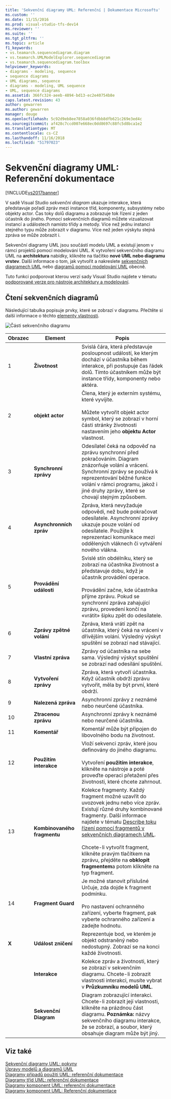 ```yaml
---
title: 'Sekvenční diagramy UML: Referenční | Dokumentace Microsoftu'
ms.custom: ''
ms.date: 11/15/2016
ms.prod: visual-studio-tfs-dev14
ms.reviewer: ''
ms.suite: ''
ms.tgt_pltfrm: ''
ms.topic: article
f1_keywords:
- vs.teamarch.sequencediagram.diagram
- vs.teamarch.UMLModelExplorer.sequencediagram
- vs.teamarch.sequencediagram.toolbox
helpviewer_keywords:
- diagrams - modeling, sequence
- sequence diagrams
- UML diagrams, sequence
- diagrams - modeling, UML sequence
- UML, sequence diagrams
ms.assetid: 366fc324-aeeb-4894-bd13-ec2e40754b8e
caps.latest.revision: 43
author: gewarren
ms.author: gewarren
manager: douge
ms.openlocfilehash: 5c92d9eb8ee7858a036fdbb8dfb621c269e3ed4c
ms.sourcegitcommit: af428c7ccd007e668ec0dd8697c88fc5d8bca1e2
ms.translationtype: MT
ms.contentlocale: cs-CZ
ms.lasthandoff: 11/16/2018
ms.locfileid: "51797023"
---
```

# <a name="uml-sequence-diagrams-reference"></a>Sekvenční diagramy UML: Referenční dokumentace
[!INCLUDE[vs2017banner](../includes/vs2017banner.md)]

V sadě Visual Studio *sekvenční diagram* ukazuje interakce, která představuje pořadí zpráv mezi instance tříd, komponenty, subsystémy nebo objekty actor. Čas toky dolů diagramu a zobrazuje tok řízení z jeden účastník do jiného. Pomocí sekvenčních diagramů můžete vizualizovat instancí a událostech namísto třídy a metody. Více než jednu instanci stejného typu může zobrazit v diagramu. Více než jeden výskytu stejná zpráva se může zobrazit i.  
  
 Sekvenční diagramy UML jsou součástí modelu UML a existují jenom v rámci projektů pomocí modelování UML. K vytvoření sekvenčního diagramu UML na **architektura** nabídky, klikněte na tlačítko **nové UML nebo diagramu vrstev**. Další informace o tom, jak vytvořit a nakreslete [sekvenčních diagramech UML](../modeling/uml-sequence-diagrams-guidelines.md) nebo [diagramů pomocí modelování UML](../modeling/edit-uml-models-and-diagrams.md) obecně.  
  
 Tuto funkci podporovat kterou verzí sady Visual Studio najdete v tématu [podporované verze pro nástroje architektury a modelování](../modeling/what-s-new-for-design-in-visual-studio.md#VersionSupport).  
  
## <a name="reading-sequence-diagrams"></a>Čtení sekvenčních diagramů  
 Následující tabulka popisuje prvky, které se zobrazí v diagramu. Přečtěte si další informace o těchto [elementy vlastnosti](../modeling/properties-of-elements-on-uml-sequence-diagrams.md).  
  
 ![Části sekvenčního diagramu](../modeling/media/uml-sequence.png "UML_Sequence")  
  
|**Obrazec**|**Element**|**Popis**|  
|---------------|-----------------|---------------------|  
|1|**Životnost**|Svislá čára, která představuje posloupnost událostí, ke kterým dochází v účastníka během interakce, při postupuje čas řádek dolů. Tímto účastníkem může být instance třídy, komponenty nebo aktéra.|  
|2|**objekt actor**|Člena, který je externím systému, které vyvíjíte.<br /><br /> Můžete vytvořit objekt actor symbol, který se zobrazí v horní části stránky životnosti nastavením jeho **objektu Actor** vlastnost.|  
|3|**Synchronní zprávy**|Odesílatel čeká na odpověď na zprávu synchronní před pokračováním. Diagram znázorňuje volání a vrácení. Synchronní zprávy se používá k reprezentování běžné funkce volání v rámci programu, jakož i jiné druhy zprávy, které se chovají stejným způsobem.|  
|4|**Asynchronních zpráv**|Zpráva, která nevyžaduje odpovědi, než bude pokračovat odesílatele. Asynchronní zprávy ukazuje pouze volání od odesílatele. Použijte k reprezentaci komunikace mezi oddělených vláknech či vytváření nového vlákna.|  
|5|**Provádění události**|Svislé stín obdélníku, který se zobrazí na účastníka životnost a představuje dobu, když je účastník provádění operace.<br /><br /> Provádění začne, kde účastníka přijme zprávu. Pokud se synchronní zpráva zahajující zprávu, provedení končí na «vrátit» šipku zpět do odesílatele.|  
|6|**Zprávy zpětné volání**|Zpráva, která vrátí zpět na účastníka, který čeká na vrácení v dřívějším volání. Výsledný výskyt spuštění se zobrazí nad stávající.|  
|7|**Vlastní zpráva**|Zprávy od účastníka na sebe sama. Výsledný výskyt spuštění se zobrazí nad odesílání spuštění.|  
|8|**Vytvoření zprávy**|Zpráva, která vytvoří účastníka. Když účastník obdrží zprávu vytvořit, měla by být první, které obdrží.|  
|9|**Nalezená zpráva**|Asynchronní zprávy z neznámé nebo neurčené účastníka.|  
|10|**Ztracenou zprávu**|Asynchronní zprávy k neznámé nebo neurčené účastníka.|  
|11|**Komentář**|Komentář může být připojen do libovolného bodu na životnost.|  
|12|**Použitím interakce**|Vloží sekvenci zpráv, které jsou definovány do jiného diagramu.<br /><br /> Vytvoření **použitím interakce**, klikněte na nástroje a poté proveďte operaci přetažení přes životnosti, které chcete zahrnout.|  
|13|**Kombinovaného fragmentu**|Kolekce fragmenty. Každý fragment možné uzavřít do uvozovek jednu nebo více zpráv. Existují různé druhy kombinované fragmenty. Další informace najdete v tématu [Describe toku řízení pomocí fragmentů v sekvenčních diagramech UML](../modeling/describe-control-flow-with-fragments-on-uml-sequence-diagrams.md).<br /><br /> Chcete-li vytvořit fragment, klikněte pravým tlačítkem na zprávu, přejděte na **obklopit fragmentem**a potom klikněte na typ fragment.|  
|14|**Fragment Guard**|Je možné stanovit příslušné Určuje, zda dojde k fragment podmínku.<br /><br /> Pro nastavení ochranného zařízení, vyberte fragment, pak vyberte ochranného zařízení a zadejte hodnotu.|  
|**X**|**Událost zničení**|Reprezentuje bod, ve kterém je objekt odstraněný nebo nedostupný. Zobrazí se na konci každé životnosti.|  
||**Interakce**|Kolekce zpráv a životnosti, který se zobrazí v sekvenčním diagramu. Chcete-li zobrazit vlastnosti interakci, musíte vybrat v **Průzkumníku modelů UML**.|  
||**Sekvenční Diagram**|Diagram zobrazující interakci. Chcete-li zobrazit její vlastnosti, klikněte na prázdnou část diagramu. **Poznámka:** názvy sekvenčního diagramu interakce, že se zobrazí, a soubor, který obsahuje diagram může být jiný.|  
  
## <a name="see-also"></a>Viz také  
 [Sekvenční diagramy UML: pokyny](../modeling/uml-sequence-diagrams-guidelines.md)   
 [Úpravy modelů a diagramů UML](../modeling/edit-uml-models-and-diagrams.md)   
 [Diagramy případů použití UML: referenční dokumentace](../modeling/uml-use-case-diagrams-reference.md)   
 [Diagramy tříd UML: referenční dokumentace](../modeling/uml-class-diagrams-reference.md)   
 [Diagramy komponent UML: referenční dokumentace](../modeling/uml-component-diagrams-reference.md)   
 [Diagramy komponent UML: Referenční dokumentace](../modeling/uml-component-diagrams-reference.md)




